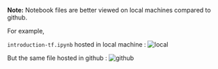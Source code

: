 **Note:** Notebook files are better viewed on local machines compared to github.

For example, 

```introduction-tf.ipynb``` hosted in local machine :
![local](https://b.imge.to/2019/07/21/HT7Yf.png)

But the same file hosted in github :
![github](https://a.imge.to/2019/07/21/HTtNh.png)
